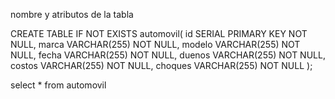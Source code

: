 
nombre y atributos de la tabla


CREATE TABLE IF NOT EXISTS automovil(
id SERIAL PRIMARY KEY NOT NULL,
marca VARCHAR(255) NOT NULL,
modelo VARCHAR(255) NOT NULL,
fecha VARCHAR(255) NOT NULL,
duenos VARCHAR(255) NOT NULL,
costos VARCHAR(255) NOT NULL,
choques VARCHAR(255) NOT NULL
);

select * from automovil